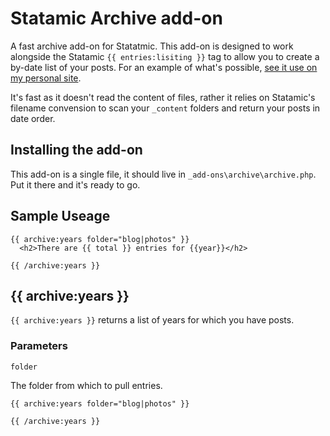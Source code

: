 # Statamic Archive add-on

A fast archive add-on for Statatmic. This add-on is designed to work alongside the Statamic `{{ entries:lisiting }}` tag to allow you to create a by-date list of your posts. For an example of what's possible, [see it use on my personal site](http://roobottom.com/archives).

It's fast as it doesn't read the content of files, rather it relies on Statamic's filename convension to scan your `_content` folders and return your posts in date order.

## Installing the add-on

This add-on is a single file, it should live in `_add-ons\archive\archive.php`. Put it there and it's ready to go.

## Sample Useage

```
{{ archive:years folder="blog|photos" }}
  <h2>There are {{ total }} entries for {{year}}</h2>
  
{{ /archive:years }}
```

## {{ archive:years }}

`{{ archive:years }}` returns a list of years for which you have posts.

### Parameters

`folder` 

The folder from which to pull entries.

```
{{ archive:years folder="blog|photos" }}

{{ /archive:years }}
```

